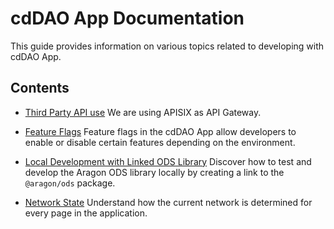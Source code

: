 # cdDAO App Documentation

This guide provides information on various topics related to developing with cdDAO App.

## Contents

- [Third Party API use](./apis.md)
  We are using APISIX as API Gateway.

- [Feature Flags](./featureFlags.md)
  Feature flags in the cdDAO App allow developers to enable or disable certain features depending on the environment.

- [Local Development with Linked ODS Library](./linkOdsLibrary.md)
  Discover how to test and develop the Aragon ODS library locally by creating a link to the `@aragon/ods` package.

- [Network State](./networkState.md)
  Understand how the current network is determined for every page in the application.
